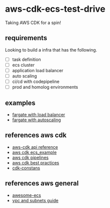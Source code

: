 # aws-cdk-ecs-test-drive

Taking AWS CDK for a spin!

## requirements

Looking to build a infra that has the following.

-   [ ] task definition
-   [ ] ecs cluster
-   [ ] application load balancer
-   [ ] auto scaling
-   [ ] ci/cd with codepipeline
-   [ ] prod and homolog environments

## examples

-   [fargate with load balancer](https://github.com/aws-samples/aws-cdk-examples/tree/master/typescript/ecs/fargate-application-load-balanced-service/)
-   [fargate with autoscaling](https://github.com/aws-samples/aws-cdk-examples/tree/master/typescript/ecs/fargate-service-with-auto-scaling/)

## references aws cdk

-   [aws-cdk api reference](https://docs.aws.amazon.com/cdk/api/latest/docs/aws-construct-library.html)
-   [aws cdk ecs_example](https://docs.aws.amazon.com/cdk/latest/guide/ecs_example.html)
-   [aws cdk pipelines](https://docs.aws.amazon.com/cdk/latest/guide/cdk_pipeline.html)
-   [aws cdk best practices](https://github.com/kevinslin/open-cdk)
-   [cdk-constans](https://github.com/kevinslin/cdk-constants)

## references aws general

-   [awesome-ecs](https://github.com/nathanpeck/awesome-ecs)
-   [vpc and subnets guide](https://docs.aws.amazon.com/vpc/latest/userguide/VPC_Subnets.html#vpc-subnet-basics)
